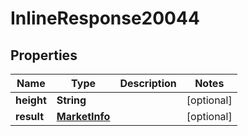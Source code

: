 
# InlineResponse20044

## Properties
Name | Type | Description | Notes
------------ | ------------- | ------------- | -------------
**height** | **String** |  |  [optional]
**result** | [**MarketInfo**](MarketInfo.md) |  |  [optional]



